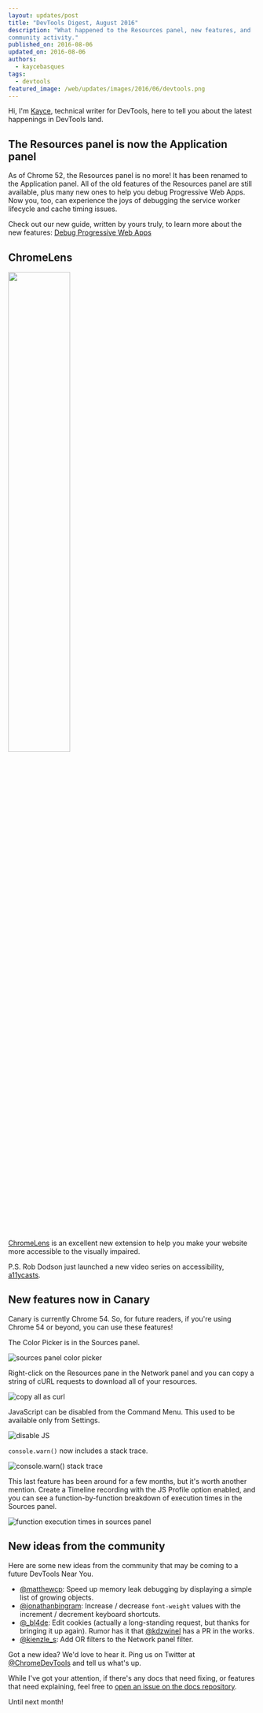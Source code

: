 ```yaml
---
layout: updates/post
title: "DevTools Digest, August 2016"
description: "What happened to the Resources panel, new features, and
community activity."
published_on: 2016-08-06
updated_on: 2016-08-06
authors:
  - kaycebasques
tags:
  - devtools
featured_image: /web/updates/images/2016/06/devtools.png
---
```


Hi, I'm [Kayce](https://twitter.com/kaycebasques), technical writer for
DevTools, here to tell you about the latest happenings in DevTools land.

## The Resources panel is now the Application panel

As of Chrome 52, the Resources panel is no more! It has been 
renamed to the Application panel. All of the old features of the Resources
panel are still available, plus many new ones to help you debug Progressive
Web Apps. Now you, too, can experience the joys of debugging the service worker
lifecycle and cache timing issues.

Check out our new guide, written by yours truly, to learn more about the new
features: [Debug Progressive Web 
Apps](/web/tools/chrome-devtools/debug/progressive-web-apps)

## ChromeLens

<img src="/web/updates/images/2016/08/chromelens.png"
     style="width: 50%">

[ChromeLens](http://chromelens.xyz/) is an excellent new extension to help
you make your website more accessible to the visually impaired.

P.S. Rob Dodson just launched a new video series on accessibility,
[a11ycasts](https://www.youtube.com/watch?v=HtTyRajRuyY).

## New features now in Canary

Canary is currently Chrome 54. So, for future readers, if you're using Chrome
54 or beyond, you can use these features!

The Color Picker is in the Sources panel.

![sources panel color picker](/web/updates/images/2016/08/colorpicker.jpg)

Right-click on the Resources pane in the Network panel and you can copy
a string of cURL requests to download all of your resources.

![copy all as curl](/web/updates/images/2016/08/curl.png)

JavaScript can be disabled from the Command Menu. This used to be available
only from Settings.

![disable JS](/web/updates/images/2016/08/disablejs.jpg)

`console.warn()` now includes a stack trace.

![console.warn() stack trace](/web/updates/images/2016/08/warn.jpg)

This last feature has been around for a few months, but it's worth another
mention. Create a Timeline recording with the JS Profile option enabled, and
you can see a function-by-function breakdown of execution times in the Sources
panel.

![function execution times in sources
panel](/web/updates/images/2016/08/profile.png)

## New ideas from the community

Here are some new ideas from the community that may be coming to a future
DevTools Near You.

* [@matthewcp](https://twitter.com/matthewcp/status/760485187272802304):
  Speed up memory leak debugging by displaying a simple list of growing
  objects.
* [@jonathanbingram](https://twitter.com/jonathanbingram/status/760606705142988802): Increase / decrease `font-weight` values with the increment / decrement
  keyboard shortcuts.
* [@_bl4de](https://twitter.com/_bl4de/status/760563868003434496): Edit
  cookies (actually a long-standing request, but thanks for bringing it up
  again). Rumor has it that 
  [@kdzwinel](https://twitter.com/kdzwinel/status/761360103404634112) has a
  PR in the works.
* [@kienzle_s](https://twitter.com/kienzle_s/status/755668147101896704):
  Add OR filters to the Network panel filter.

Got a new idea? We'd love to hear it. Ping us on Twitter at
[@ChromeDevTools](https://twitter.com/ChromeDevTools) and tell us what's up.

While I've got your attention, if there's any docs that need fixing, or
features that need explaining, feel free to [open an issue on the docs
repository](https://github.com/google/WebFundamentals/issues/new).

Until next month!

